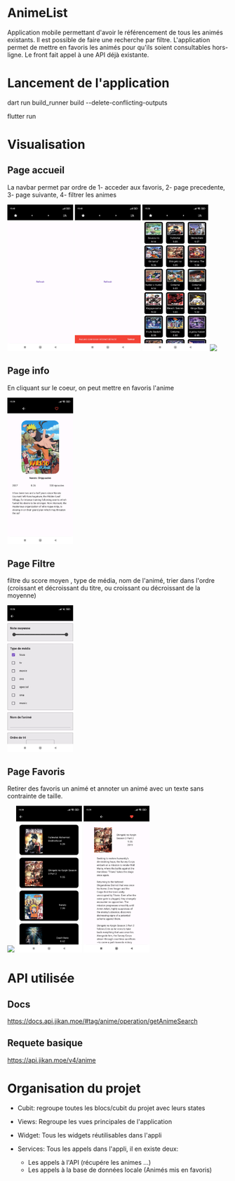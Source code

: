 # AnimeList 

Application mobile permettant d'avoir le référencement de tous les animés existants. Il est possible de faire une recherche par filtre.
L'application permet de mettre en favoris les animés pour qu'ils soient consultables hors-ligne. Le front fait appel à une API déjà existante.

# Lancement de l'application

dart run build_runner build --delete-conflicting-outputs

flutter run 

# Visualisation

## Page accueil

La navbar permet par ordre de 1- acceder aux favoris, 2- page precedente, 3- page suivante, 4- filtrer les animes

<img src="public/accueil_refresh.jpg" width="150"/>
<img src="public/accueil_pas_internet.jpg" width="150"/>
<img src="public/accueil.jpg" width="150"/>
<img src="public/acceuil_aucune_données.jpg" width="150"/>

## Page info

En cliquant sur le coeur, on peut mettre en favoris l'anime

<img src="public/infos.jpg" width="150"/>


## Page Filtre

filtre du score moyen , type de média, nom de l'animé, trier dans l'ordre (croissant et décroissant du titre, ou croissant ou décroissant de la moyenne)

<img src="public/filtre.jpg" width="150"/>

## Page Favoris

Retirer des favoris un animé et annoter un animé avec un texte sans contrainte de taille.

<img src="public/favoris_aucune_données.jpg" width="150"/>
<img src="public/favoris_liste.jpg" width="150"/>
<img src="public/favoris_infos.jpg" width="150"/>

# API utilisée

## Docs

https://docs.api.jikan.moe/#tag/anime/operation/getAnimeSearch

## Requete basique

https://api.jikan.moe/v4/anime


# Organisation du projet

- Cubit: regroupe toutes les blocs/cubit du projet avec leurs states

- Views: Regroupe les vues principales de l'application

- Widget: Tous les widgets réutilisables dans l'appli

- Services: Tous les appels dans l'appli, il en existe deux:
	- Les appels à l'API (récupére les animes ...) 
	- Les appels à la base de données locale (Animés mis en favoris)
